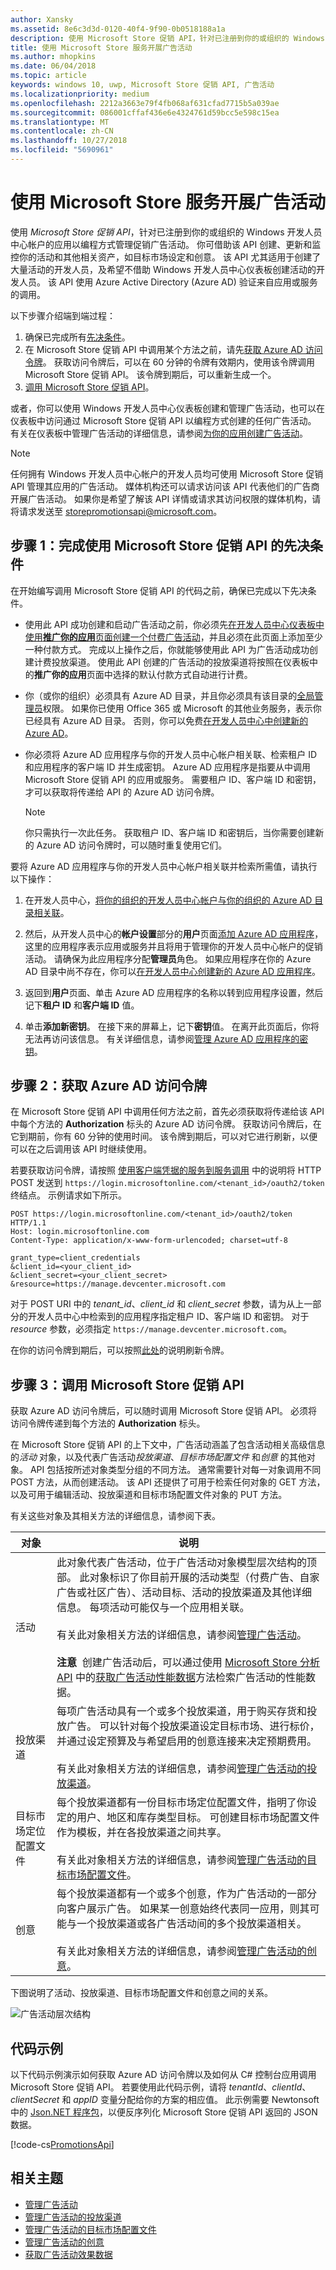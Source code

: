 ```yaml
---
author: Xansky
ms.assetid: 8e6c3d3d-0120-40f4-9f90-0b0518188a1a
description: 使用 Microsoft Store 促销 API，针对已注册到你的或组织的 Windows 开发人员中心帐户的应用以编程方式管理促销广告活动。
title: 使用 Microsoft Store 服务开展广告活动
ms.author: mhopkins
ms.date: 06/04/2018
ms.topic: article
keywords: windows 10, uwp, Microsoft Store 促销 API, 广告活动
ms.localizationpriority: medium
ms.openlocfilehash: 2212a3663e79f4fb068af631cfad7715b5a039ae
ms.sourcegitcommit: 086001cffaf436e6e4324761d59bcc5e598c15ea
ms.translationtype: MT
ms.contentlocale: zh-CN
ms.lasthandoff: 10/27/2018
ms.locfileid: "5690961"
---
```

# <a name="run-ad-campaigns-using-store-services"></a>使用 Microsoft Store 服务开展广告活动

使用 *Microsoft Store 促销 API*，针对已注册到你的或组织的 Windows 开发人员中心帐户的应用以编程方式管理促销广告活动。 你可借助该 API 创建、更新和监控你的活动和其他相关资产，如目标市场设定和创意。 该 API 尤其适用于创建了大量活动的开发人员，及希望不借助 Windows 开发人员中心仪表板创建活动的开发人员。 该 API 使用 Azure Active Directory (Azure AD) 验证来自应用或服务的调用。

以下步骤介绍端到端过程：

1.  确保已完成所有[先决条件](#prerequisites)。
2.  在 Microsoft Store 促销 API 中调用某个方法之前，请先[获取 Azure AD 访问令牌](#obtain-an-azure-ad-access-token)。 获取访问令牌后，可以在 60 分钟的令牌有效期内，使用该令牌调用 Microsoft Store 促销 API。 该令牌到期后，可以重新生成一个。
3.  [调用 Microsoft Store 促销 API](#call-the-windows-store-promotions-api)。

或者，你可以使用 Windows 开发人员中心仪表板创建和管理广告活动，也可以在仪表板中访问通过 Microsoft Store 促销 API 以编程方式创建的任何广告活动。 有关在仪表板中管理广告活动的详细信息，请参阅[为你的应用创建广告活动](../publish/create-an-ad-campaign-for-your-app.md)。

> [!NOTE]
> 任何拥有 Windows 开发人员中心帐户的开发人员均可使用 Microsoft Store 促销 API 管理其应用的广告活动。 媒体机构还可以请求访问该 API 代表他们的广告商开展广告活动。 如果你是希望了解该 API 详情或请求其访问权限的媒体机构，请将请求发送至 storepromotionsapi@microsoft.com。

<span id="prerequisites" />

## <a name="step-1-complete-prerequisites-for-using-the-microsoft-store-promotions-api"></a>步骤 1：完成使用 Microsoft Store 促销 API 的先决条件

在开始编写调用 Microsoft Store 促销 API 的代码之前，确保已完成以下先决条件。

* 使用此 API 成功创建和启动广告活动之前，你必须先[在开发人员中心仪表板中使用**推广你的应用**页面创建一个付费广告活动](../publish/create-an-ad-campaign-for-your-app.md)，并且必须在此页面上添加至少一种付款方式。 完成以上操作之后，你就能够使用此 API 为广告活动成功创建计费投放渠道。 使用此 API 创建的广告活动的投放渠道将按照在仪表板中的**推广你的应用**页面中选择的默认付款方式自动进行计费。

* 你（或你的组织）必须具有 Azure AD 目录，并且你必须具有该目录的[全局管理员](http://go.microsoft.com/fwlink/?LinkId=746654)权限。 如果你已使用 Office 365 或 Microsoft 的其他业务服务，表示你已经具有 Azure AD 目录。 否则，你可以免费[在开发人员中心中创建新的 Azure AD](../publish/associate-azure-ad-with-dev-center.md#create-a-brand-new-azure-ad-to-associate-with-your-dev-center-account)。

* 你必须将 Azure AD 应用程序与你的开发人员中心帐户相关联、检索租户 ID 和应用程序的客户端 ID 并生成密钥。 Azure AD 应用程序是指要从中调用 Microsoft Store 促销 API 的应用或服务。 需要租户 ID、客户端 ID 和密钥，才可以获取将传递给 API 的 Azure AD 访问令牌。
    > [!NOTE]
    > 你只需执行一次此任务。 获取租户 ID、客户端 ID 和密钥后，当你需要创建新的 Azure AD 访问令牌时，可以随时重复使用它们。

要将 Azure AD 应用程序与你的开发人员中心帐户相关联并检索所需值，请执行以下操作：

1.  在开发人员中心，[将你的组织的开发人员中心帐户与你的组织的 Azure AD 目录相关联](../publish/associate-azure-ad-with-dev-center.md)。

2.  然后，从开发人员中心的**帐户设置**部分的**用户**页面[添加 Azure AD 应用程序](../publish/add-users-groups-and-azure-ad-applications.md#add-azure-ad-applications-to-your-dev-center-account)，这里的应用程序表示应用或服务并且将用于管理你的开发人员中心帐户的促销活动。 请确保为此应用程序分配**管理员**角色。 如果应用程序在你的 Azure AD 目录中尚不存在，你可以[在开发人员中心创建新的 Azure AD 应用程序](../publish/add-users-groups-and-azure-ad-applications.md#create-a-new-azure-ad-application-account-in-your-organizations-directory-and-add-it-to-your-dev-center-account)。 

3.  返回到**用户**页面、单击 Azure AD 应用程序的名称以转到应用程序设置，然后记下**租户 ID** 和**客户端 ID** 值。

4. 单击**添加新密钥**。 在接下来的屏幕上，记下**密钥**值。 在离开此页面后，你将无法再访问该信息。 有关详细信息，请参阅[管理 Azure AD 应用程序的密钥](../publish/add-users-groups-and-azure-ad-applications.md#manage-keys)。

<span id="obtain-an-azure-ad-access-token" />

## <a name="step-2-obtain-an-azure-ad-access-token"></a>步骤 2：获取 Azure AD 访问令牌

在 Microsoft Store 促销 API 中调用任何方法之前，首先必须获取将传递给该 API 中每个方法的 **Authorization** 标头的 Azure AD 访问令牌。 获取访问令牌后，在它到期前，你有 60 分钟的使用时间。 该令牌到期后，可以对它进行刷新，以便可以在之后调用该 API 时继续使用。

若要获取访问令牌，请按照 [使用客户端凭据的服务到服务调用](https://azure.microsoft.com/documentation/articles/active-directory-protocols-oauth-service-to-service/) 中的说明将 HTTP POST 发送到 ```https://login.microsoftonline.com/<tenant_id>/oauth2/token``` 终结点。 示例请求如下所示。

```syntax
POST https://login.microsoftonline.com/<tenant_id>/oauth2/token HTTP/1.1
Host: login.microsoftonline.com
Content-Type: application/x-www-form-urlencoded; charset=utf-8

grant_type=client_credentials
&client_id=<your_client_id>
&client_secret=<your_client_secret>
&resource=https://manage.devcenter.microsoft.com
```

对于 POST URI 中的 *tenant\_id*、*client\_id* 和 *client\_secret* 参数，请为从上一部分的开发人员中心中检索到的应用程序指定租户 ID、客户端 ID 和密钥。 对于 *resource* 参数，必须指定 ```https://manage.devcenter.microsoft.com```。

在你的访问令牌到期后，可以按照[此处](https://azure.microsoft.com/documentation/articles/active-directory-protocols-oauth-code/#refreshing-the-access-tokens)的说明刷新令牌。

<span id="call-the-windows-store-promotions-api" />

## <a name="step-3-call-the-microsoft-store-promotions-api"></a>步骤 3：调用 Microsoft Store 促销 API

获取 Azure AD 访问令牌后，可以随时调用 Microsoft Store 促销 API。 必须将访问令牌传递到每个方法的 **Authorization** 标头。

在 Microsoft Store 促销 API 的上下文中，广告活动涵盖了包含活动相关高级信息的*活动* 对象，以及代表广告活动*投放渠道*、*目标市场配置文件* 和*创意* 的其他对象。 API 包括按所述对象类型分组的不同方法。 通常需要针对每一对象调用不同 POST 方法，从而创建活动。 该 API 还提供了可用于检索任何对象的 GET 方法，以及可用于编辑活动、投放渠道和目标市场配置文件对象的 PUT 方法。

有关这些对象及其相关方法的详细信息，请参阅下表。


| 对象       | 说明   |
|---------------|-----------------|
| 活动 |  此对象代表广告活动，位于广告活动对象模型层次结构的顶部。 此对象标识了你目前开展的活动类型（付费广告、自家广告或社区广告）、活动目标、活动的投放渠道及其他详细信息。 每项活动可能仅与一个应用相关联。<br/><br/>有关此对象相关方法的详细信息，请参阅[管理广告活动](manage-ad-campaigns.md)。<br/><br/>**注意**&nbsp;&nbsp;创建广告活动后，可以通过使用 [Microsoft Store 分析 API](access-analytics-data-using-windows-store-services.md) 中的[获取广告活动性能数据](get-ad-campaign-performance-data.md)方法检索广告活动的性能数据。  |
| 投放渠道 | 每项广告活动具有一个或多个投放渠道，用于购买存货和投放广告。 可以针对每个投放渠道设定目标市场、进行标价，并通过设定预算及与希望启用的创意连接来决定预期费用。<br/><br/>有关此对象相关方法的详细信息，请参阅[管理广告活动的投放渠道](manage-delivery-lines-for-ad-campaigns.md)。 |
| 目标市场定位配置文件 | 每个投放渠道都有一份目标市场定位配置文件，指明了你设定的用户、地区和库存类型目标。 可创建目标市场配置文件作为模板，并在各投放渠道之间共享。<br/><br/>有关此对象相关方法的详细信息，请参阅[管理广告活动的目标市场配置文件](manage-targeting-profiles-for-ad-campaigns.md)。 |
| 创意 | 每个投放渠道都有一个或多个创意，作为广告活动的一部分向客户展示广告。 如果某一创意始终代表同一应用，则其可能与一个投放渠道或各广告活动间的多个投放渠道相关。<br/><br/>有关此对象相关方法的详细信息，请参阅[管理广告活动的创意](manage-creatives-for-ad-campaigns.md)。 |


下图说明了活动、投放渠道、目标市场配置文件和创意之间的关系。

![广告活动层次结构](images/ad-campaign-hierarchy.png)

## <a name="code-example"></a>代码示例

以下代码示例演示如何获取 Azure AD 访问令牌以及如何从 C# 控制台应用调用 Microsoft Store 促销 API。 若要使用此代码示例，请将 *tenantId*、*clientId*、*clientSecret* 和 *appID* 变量分配给你的方案的相应值。 此示例需要 Newtonsoft 中的 [Json.NET 程序包](http://www.newtonsoft.com/json)，以便反序列化 Microsoft Store 促销 API 返回的 JSON 数据。

[!code-cs[PromotionsApi](./code/StoreServicesExamples_Promotions/cs/Program.cs#PromotionsApiExample)]

## <a name="related-topics"></a>相关主题

* [管理广告活动](manage-ad-campaigns.md)
* [管理广告活动的投放渠道](manage-delivery-lines-for-ad-campaigns.md)
* [管理广告活动的目标市场配置文件](manage-targeting-profiles-for-ad-campaigns.md)
* [管理广告活动的创意](manage-creatives-for-ad-campaigns.md)
* [获取广告活动效果数据](get-ad-campaign-performance-data.md)


 
